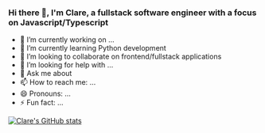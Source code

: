 ### Hi there 👋, I'm Clare, a fullstack software engineer with a focus on Javascript/Typescript

- 🔭 I’m currently working on ...
- 🌱 I’m currently learning Python development
- 👯 I’m looking to collaborate on frontend/fullstack applications
- 🤔 I’m looking for help with ...
- 💬 Ask me about 
- 📫 How to reach me: ...
- 😄 Pronouns: ...
- ⚡ Fun fact: ...

[![Clare's GitHub stats](https://github-readme-stats.vercel.app/api?username=devclarenjoki)](https://github.com/devclarenjoki/github-readme-stats)


